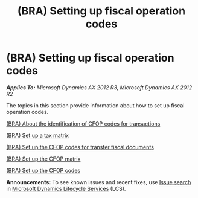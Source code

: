 ﻿---
title: (BRA) Setting up fiscal operation codes
TOCTitle: (BRA) Setting up fiscal operation codes
ms:assetid: 85546fa0-069e-407c-b2e6-1305ae691366
ms:mtpsurl: https://technet.microsoft.com/en-us/library/JJ710550(v=AX.60)
ms:contentKeyID: 49384443
ms.date: 04/18/2014
mtps_version: v=AX.60
---

# (BRA) Setting up fiscal operation codes 


_**Applies To:** Microsoft Dynamics AX 2012 R3, Microsoft Dynamics AX 2012 R2_

The topics in this section provide information about how to set up fiscal operation codes.

[(BRA) About the identification of CFOP codes for transactions](bra-about-the-identification-of-cfop-codes-for-transactions.md)

[(BRA) Set up a tax matrix](bra-set-up-a-tax-matrix.md)

[(BRA) Set up the CFOP codes for transfer fiscal documents](bra-set-up-the-cfop-codes-for-transfer-fiscal-documents.md)

[(BRA) Set up the CFOP matrix](bra-set-up-the-cfop-matrix.md)

[(BRA) Set up the CFOP codes](bra-set-up-the-cfop-codes.md)

  
**Announcements:** To see known issues and recent fixes, use [Issue search](http://go.microsoft.com/fwlink/?linkid=389258) in [Microsoft Dynamics Lifecycle Services](http://go.microsoft.com/fwlink/?linkid=306505) (LCS).

